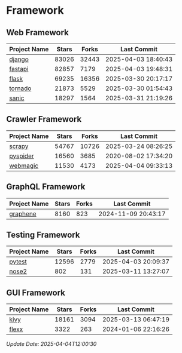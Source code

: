# Framework

## Web Framework
| Project Name | Stars | Forks | Last Commit |
| ------------ | ----- | ----- | ----------- |
| [django](https://github.com/django/django) | 83026 | 32443 | 2025-04-03 18:40:43 |
| [fastapi](https://github.com/fastapi/fastapi) | 82857 | 7179 | 2025-04-03 19:48:31 |
| [flask](https://github.com/pallets/flask) | 69235 | 16356 | 2025-03-30 20:17:17 |
| [tornado](https://github.com/tornadoweb/tornado) | 21873 | 5529 | 2025-03-30 01:54:43 |
| [sanic](https://github.com/sanic-org/sanic) | 18297 | 1564 | 2025-03-31 21:19:26 |

## Crawler Framework
| Project Name | Stars | Forks | Last Commit |
| ------------ | ----- | ----- | ----------- |
| [scrapy](https://github.com/scrapy/scrapy) | 54767 | 10726 | 2025-03-24 08:26:25 |
| [pyspider](https://github.com/binux/pyspider) | 16560 | 3685 | 2020-08-02 17:34:20 |
| [webmagic](https://github.com/code4craft/webmagic) | 11530 | 4173 | 2025-04-04 09:33:13 |

## GraphQL Framework
| Project Name | Stars | Forks | Last Commit |
| ------------ | ----- | ----- | ----------- |
| [graphene](https://github.com/graphql-python/graphene) | 8160 | 823 | 2024-11-09 20:43:17 |

## Testing Framework
| Project Name | Stars | Forks | Last Commit |
| ------------ | ----- | ----- | ----------- |
| [pytest](https://github.com/pytest-dev/pytest) | 12596 | 2779 | 2025-04-03 20:09:37 |
| [nose2](https://github.com/nose-devs/nose2) | 802 | 131 | 2025-03-11 13:27:07 |

## GUI Framework
| Project Name | Stars | Forks | Last Commit |
| ------------ | ----- | ----- | ----------- |
| [kivy](https://github.com/kivy/kivy) | 18161 | 3094 | 2025-03-13 06:47:19 |
| [flexx](https://github.com/flexxui/flexx) | 3322 | 263 | 2024-01-06 22:16:26 |

*Update Date: 2025-04-04T12:00:30*
